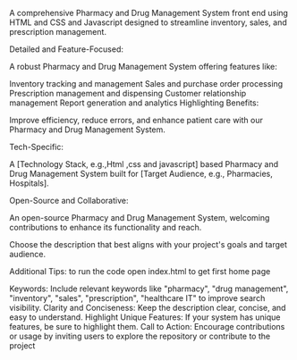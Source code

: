 A comprehensive Pharmacy and Drug Management System front end using HTML and CSS  and Javascript designed to streamline inventory, sales, and prescription management.

Detailed and Feature-Focused:

A robust Pharmacy and Drug Management System offering features like:

Inventory tracking and management
Sales and purchase order processing
Prescription management and dispensing
Customer relationship management
Report generation and analytics
Highlighting Benefits:

Improve efficiency, reduce errors, and enhance patient care with our Pharmacy and Drug Management System.

Tech-Specific:

A [Technology Stack, e.g.,Html ,css and javascript] based Pharmacy and Drug Management System built for [Target Audience, e.g., Pharmacies, Hospitals].

Open-Source and Collaborative:

An open-source Pharmacy and Drug Management System, welcoming contributions to enhance its functionality and reach.

Choose the description that best aligns with your project's goals and target audience.

Additional Tips:
to run the code open  index.html  to get first home page 

Keywords: Include relevant keywords like "pharmacy", "drug management", "inventory", "sales", "prescription", "healthcare IT" to improve search visibility.
Clarity and Conciseness: Keep the description clear, concise, and easy to understand.
Highlight Unique Features: If your system has unique features, be sure to highlight them.
Call to Action: Encourage contributions or usage by inviting users to explore the repository or contribute to the project
